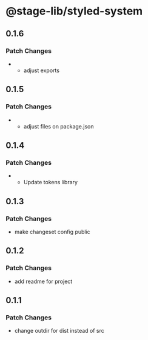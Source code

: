 # @stage-lib/styled-system

## 0.1.6

### Patch Changes

- - adjust exports

## 0.1.5

### Patch Changes

- - adjust files on package.json

## 0.1.4

### Patch Changes

- - Update tokens library

## 0.1.3

### Patch Changes

- make changeset config public

## 0.1.2

### Patch Changes

- add readme for project

## 0.1.1

### Patch Changes

- change outdir for dist instead of src
